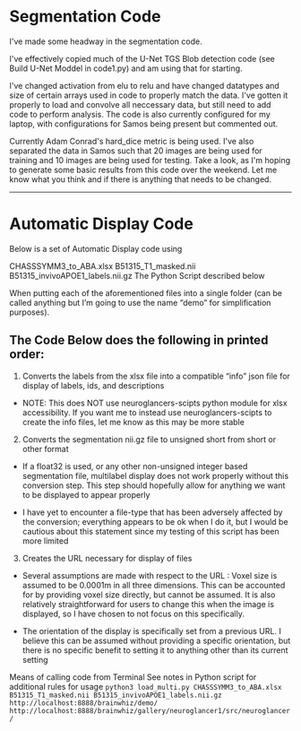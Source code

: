 # Segmentation Code

I've made some headway in the segmentation code. 

I've effectively copied much of the U-Net TGS Blob detection code (see Build U-Net Moddel in code1.py) and am using that for starting. 

I've changed activation from elu to relu and have changed datatypes and size of certain arrays used in code to properly match the data. I've gotten it properly to load and convolve all neccessary data, but still need to add code to perform analysis. The code is also currently configured for my laptop, with configurations for Samos being present but commented out. 

Currently Adam Conrad's hard_dice metric is being used. I've also separated the data in Samos such that 20 images are being used for training and 10 images are being used for testing. Take a look, as I'm hoping to generate some basic results from this code over the weekend. Let me know what you think and if there is anything that needs to be changed.


-----------------------------------------------------------

# Automatic Display Code

Below is a set of Automatic Display code using 

CHASSSYMM3_to_ABA.xlsx 
B51315_T1_masked.nii 
B51315_invivoAPOE1_labels.nii.gz 
The Python Script described below 

When putting each of the aforementioned files into a single folder (can be called anything but I’m going to use the name “demo” for simplification purposes). 

## The Code Below does the following in printed order:

1. Converts the labels from the xlsx file into a compatible “info” json file for display of labels, ids, and descriptions

* NOTE: This does NOT use neuroglancers-scipts python module for xlsx accessibility. If you want me to instead use neuroglancers-scipts to create the info files, let me know as this may be more stable

2. Converts the segmentation nii.gz file to unsigned short from short or other format

* If a float32 is used, or any other non-unsigned integer based segmentation file, multilabel display does not work properly without this conversion step. This step should hopefully allow for anything we want to be displayed to appear properly

* I have yet to encounter a file-type that has been adversely affected by the conversion; everything appears to be ok when I do it, but I would be cautious about this statement since my testing of this script has been more limited

3. Creates the URL necessary for display of files

* Several assumptions are made with respect to the URL :  Voxel size is assumed to be 0.0001m in all three dimensions. This can be accounted for by providing voxel size directly, but cannot be assumed. It is also relatively straightforward for users to change this when the image is displayed, so I have chosen to not focus on this specifically.

* The orientation of the display is specifically set from a previous URL. I believe this can be assumed without providing a specific orientation, but there is no specific benefit to setting it to anything other than its current setting 


Means of calling code from Terminal
See notes in Python script for additional rules for usage
```python3 load_multi.py CHASSSYMM3_to_ABA.xlsx B51315_T1_masked.nii B51315_invivoAPOE1_labels.nii.gz http://localhost:8888/brainwhiz/demo/ http://localhost:8888/brainwhiz/gallery/neuroglancer1/src/neuroglancer/```
